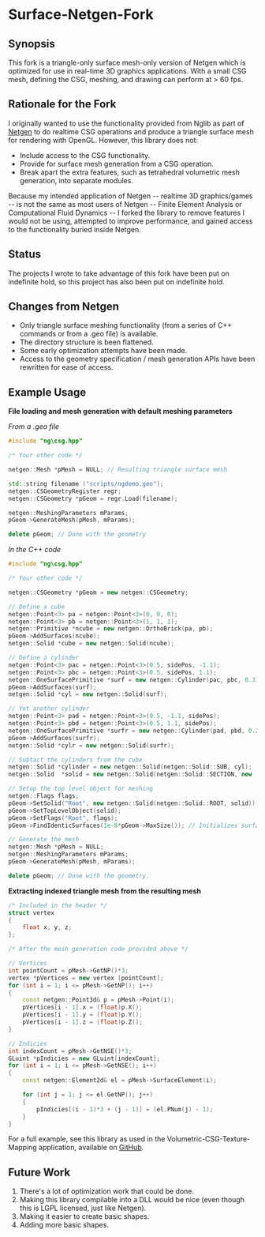 Surface-Netgen-Fork
===================

Synopsis
-----

This fork is a triangle-only surface mesh-only version of Netgen which is optimized for use in real-time 3D graphics applications. With a small CSG mesh, defining the CSG, meshing, and drawing can perform at > 60 fps.

Rationale for the Fork
----------------------

I originally wanted to use the functionality provided from Nglib as part of [Netgen](http://sourceforge.net/apps/mediawiki/netgen-mesher/index.php?title=Main_Page) to do realtime CSG operations and produce a triangle surface mesh for rendering with OpenGL. However, this library does not:

* Include access to the CSG functionality.
* Provide for surface mesh generation from a CSG operation.
* Break apart the extra features, such as tetrahedral volumetric mesh generation, into separate modules.

Because my intended application of Netgen -- realtime 3D graphics/games -- is not the same as most users of Netgen -- Finite Element Analysis or Computational Fluid Dynamics -- I forked the library to remove features I would not be using, attempted to improve performance, and gained access to the functionality buried inside Netgen.

Status
------
The projects I wrote to take advantage of this fork have been put on indefinite hold, so this project has also been put on indefinite hold.

Changes from Netgen
-------------------

* Only triangle surface meshing functionality (from a series of C++ commands or from a .geo file) is available.
* The directory structure is been flattened. 
* Some early optimization attempts have been made.
* Access to the geometry specification / mesh generation APIs have been rewritten for ease of access.
    
Example Usage
-------------

**File loading and mesh generation with default meshing parameters**

*From a .geo file*
```C++
#include "ng\csg.hpp"

/* Your other code */

netgen::Mesh *pMesh = NULL; // Resulting triangle surface mesh

std::string filename ("scripts/ngdemo.geo");
netgen::CSGeometryRegister regr;
netgen::CSGeometry *pGeom = regr.Load(filename);

netgen::MeshingParameters mParams;
pGeom->GenerateMesh(pMesh, mParams);

delete pGeom; // Done with the geometry
```

*In the C++ code*
```C++
#include "ng\csg.hpp"

/* Your other code */

netgen::CSGeometry *pGeom = new netgen::CSGeometry;

// Define a cube    
netgen::Point<3> pa = netgen::Point<3>(0, 0, 0);
netgen::Point<3> pb = netgen::Point<3>(1, 1, 1);
netgen::Primitive *ncube = new netgen::OrthoBrick(pa, pb);
pGeom->AddSurfaces(ncube);
netgen::Solid *cube = new netgen::Solid(ncube);

// Define a cylinder
netgen::Point<3> pac = netgen::Point<3>(0.5, sidePos, -1.1);
netgen::Point<3> pbc = netgen::Point<3>(0.5, sidePos, 1.1);
netgen::OneSurfacePrimitive *surf = new netgen::Cylinder(pac, pbc, 0.3);
pGeom->AddSurfaces(surf);
netgen::Solid *cyl = new netgen::Solid(surf);

// Yet another cylinder
netgen::Point<3> pad = netgen::Point<3>(0.5, -1.1, sidePos);
netgen::Point<3> pbd = netgen::Point<3>(0.5, 1.1, sidePos);
netgen::OneSurfacePrimitive *surfr = new netgen::Cylinder(pad, pbd, 0.2);
pGeom->AddSurfaces(surfr);
netgen::Solid *cylr = new netgen::Solid(surfr);

// Subtact the cylinders from the cube
netgen::Solid *cylinder = new netgen::Solid(netgen::Solid::SUB, cyl);
netgen::Solid  *solid = new netgen::Solid(netgen::Solid::SECTION, new  netgen::Solid(netgen::Solid::SECTION, cube, cylinder), new netgen::Solid(netgen::Solid::SUB, cylr));

// Setup the top level object for meshing
netgen::Flags flags;
pGeom->SetSolid("Root", new netgen::Solid(netgen::Solid::ROOT, solid));
pGeom->SetTopLevelObject(solid);
pGeom->SetFlags("Root", flags);
pGeom->FindIdenticSurfaces(1e-8*pGeom->MaxSize()); // Initializes surfaces

// Generate the mesh
netgen::Mesh *pMesh = NULL;
netgen::MeshingParameters mParams;
pGeom->GenerateMesh(pMesh, mParams);

delete pGeom; // Done with the geometry.
```

**Extracting indexed triangle mesh from the resulting mesh**
```C++
/* Included in the header */
struct vertex
{
    float x, y, z;
};

/* After the mesh generation code provided above */

// Vertices
int pointCount = pMesh->GetNP()*3;
vertex *pVertices = new vertex [pointCount];
for (int i = 1; i <= pMesh->GetNP(); i++)
{
    const netgen::Point3d& p = pMesh->Point(i);
    pVertices[i - 1].x = (float)p.X();
    pVertices[i - 1].y = (float)p.Y();
    pVertices[i - 1].z = (float)p.Z();
}

// Indicies
int indexCount = pMesh->GetNSE()*3;
GLuint *pIndicies = new GLuint[indexCount];
for (int i = 1; i <= pMesh->GetNSE(); i++)
{
    const netgen::Element2d& el = pMesh->SurfaceElement(i);

    for (int j = 1; j <= el.GetNP(); j++)
    {
        pIndicies[(i - 1)*3 + (j - 1)] = (el.PNum(j) - 1);
    }
}
```

For a full example, see this library as used in the Volumetric-CSG-Texture-Mapping application, available on [GitHub](https://github.com/GuMiner/Volumetric-CSG-Texture-Mapping).

Future Work
---------

1. There's a lot of optimization work that could be done.
2. Making this library compilable into a DLL would be nice (even though this is LGPL licensed, just like Netgen).
3. Making it easier to create basic shapes.
4. Adding more basic shapes.